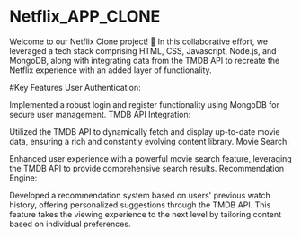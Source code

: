 # Netflix_APP_CLONE
Welcome to our Netflix Clone project! 🎉 In this collaborative effort, we leveraged a tech stack comprising HTML, CSS, Javascript, Node.js, and MongoDB, along with integrating data from the TMDB API to recreate the Netflix experience with an added layer of functionality.

#Key Features
User Authentication:

Implemented a robust login and register functionality using MongoDB for secure user management.
TMDB API Integration:

Utilized the TMDB API to dynamically fetch and display up-to-date movie data, ensuring a rich and constantly evolving content library.
Movie Search:

Enhanced user experience with a powerful movie search feature, leveraging the TMDB API to provide comprehensive search results.
Recommendation Engine:

Developed a recommendation system based on users' previous watch history, offering personalized suggestions through the TMDB API. This feature takes the viewing experience to the next level by tailoring content based on individual preferences.
